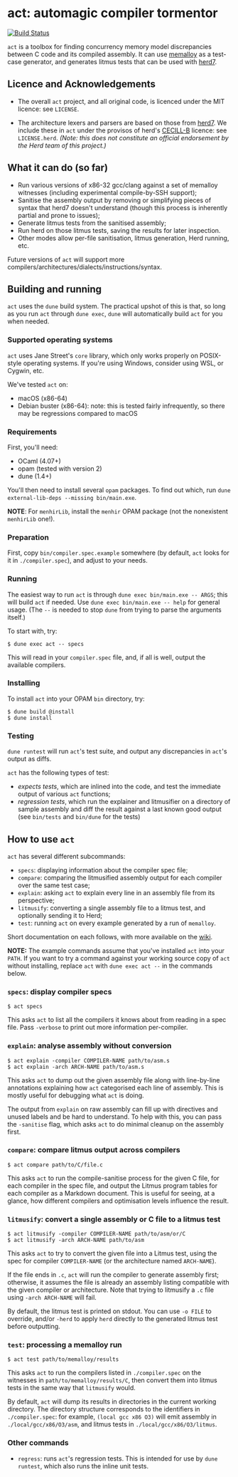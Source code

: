 # act: automagic compiler tormentor

[![Build Status](https://travis-ci.com/MattWindsor91/act.svg?branch=master)](https://travis-ci.com/MattWindsor91/act)

`act` is a toolbox for finding
concurrency memory model discrepancies between C code and its
compiled assembly.  It can use
[memalloy](https://github.com/JohnWickerson/memalloy) as a test-case
generator, and generates litmus tests that can be
used with [herd7](https://github.com/herd/herdtools7).


## Licence and Acknowledgements

- The overall `act` project, and all original code, is licenced under
  the MIT licence: see `LICENSE`.

- The architecture lexers and parsers are based on those from
  [herd7](https://github.com/herd/herdtools7).  We include these in
  `act` under the provisos of herd's
  [CECILL-B](http://www.cecill.info/licences/Licence_CeCILL-B_V1-en.html)
  licence: see `LICENSE.herd`. _(Note: this does *not* constitute an
  official endorsement by the Herd team of this project.)_


## What it can do (so far)

- Run various versions of x86-32 gcc/clang against a set of memalloy
  witnesses (including experimental compile-by-SSH support);
- Sanitise the assembly output by removing or simplifying pieces of
  syntax that herd7 doesn't understand (though this process is
  inherently partial and prone to issues);
- Generate litmus tests from the sanitised assembly;
- Run herd on those litmus tests, saving the results for later
  inspection.
- Other modes allow per-file sanitisation, litmus generation,
  Herd running, etc.

Future versions of `act` will support more
compilers/architectures/dialects/instructions/syntax.


## Building and running

`act` uses the `dune` build system.  The practical upshot of this is
that, so long as you run `act` through `dune exec`, `dune` will
automatically build `act` for you when needed.


### Supported operating systems

`act` uses Jane Street's `core` library, which only works properly on
POSIX-style operating systems.  If you're using Windows, consider
using WSL, or Cygwin, etc.

We've tested `act` on:

- macOS (x86-64)
- Debian buster (x86-64): note: this is tested fairly infrequently, so
  there may be regressions compared to macOS

### Requirements

First, you'll need:

- OCaml (4.07+)
- opam (tested with version 2)
- dune (1.4+)

You'll then need to install several `opam` packages.  To find out which,
run `dune external-lib-deps --missing bin/main.exe`.

**NOTE**: For `menhirLib`, install the `menhir` OPAM package (not the
nonexistent `menhirLib` one!).


### Preparation

First, copy `bin/compiler.spec.example` somewhere (by default, `act`
looks for it in `./compiler.spec`), and adjust to your needs.


### Running

The easiest way to run `act` is through `dune exec bin/main.exe --
ARGS`; this will build `act` if needed.  Use `dune exec bin/main.exe
-- help` for general usage.  (The `--` is needed to stop `dune` from
trying to parse the arguments itself.)

To start with, try:

```
$ dune exec act -- specs
```

This will read in your `compiler.spec` file, and, if all is well,
output the available compilers.


### Installing

To install `act` into your OPAM `bin` directory, try:

```
$ dune build @install
$ dune install
```

### Testing

`dune runtest` will run `act`'s test suite, and output any
discrepancies in `act`'s output as diffs.

`act` has the following types of test:

- _expects tests_, which are inlined into the code, and test the
  immediate output of various `act` functions;
- _regression tests_, which run the explainer and litmusifier on a
  directory of sample assembly and diff the result against a last
  known good output (see `bin/tests` and `bin/dune` for the tests)


## How to use `act`

`act` has several different subcommands:

- `specs`: displaying information about the compiler spec file;
- `compare`: comparing the litmusified assembly output for each
  compiler over the same test case;
- `explain`: asking `act` to explain every line in an assembly file
  from its perspective;
- `litmusify`: converting a single assembly file to a litmus test, and
  optionally sending it to Herd;
- `test`: running `act` on every example generated by a run of
  `memalloy`.

Short documentation on each follows, with more available on the
[wiki](https://github.com/MattWindsor91/act/wiki).

**NOTE:** The example commands assume that you've installed `act` into
your `PATH`.  If you want to try a command against your working source
copy of `act` without installing, replace `act` with `dune exec act
--` in the commands below.

### `specs`: display compiler specs

```
$ act specs
```

This asks `act` to list all the compilers it knows about from reading
in a spec file.  Pass `-verbose` to print out more information
per-compiler.


### `explain`: analyse assembly without conversion

```
$ act explain -compiler COMPILER-NAME path/to/asm.s
$ act explain -arch ARCH-NAME path/to/asm.s
```

This asks `act` to dump out the given assembly file along with
line-by-line annotations explaining how `act` categorised each line of
assembly.  This is mostly useful for debugging what `act` is doing.

The output from `explain` on raw assembly can fill up with directives
and unused labels and be hard to understand.  To help with this,
you can pass the `-sanitise` flag, which asks `act` to do minimal
cleanup on the assembly first.


### `compare`: compare litmus output across compilers

```
$ act compare path/to/C/file.c
```

This asks `act` to run the compile-sanitise process for the given
C file, for each compiler in the spec file, and output the Litmus
program tables for each compiler as a Markdown document.  This is
useful for seeing, at a glance, how different compilers and
optimisation levels influence the result.


### `litmusify`: convert a single assembly or C file to a litmus test

```
$ act litmusify -compiler COMPILER-NAME path/to/asm/or/C
$ act litmusify -arch ARCH-NAME path/to/asm
```

This asks `act` to try to convert the given file into a
Litmus test, using the spec for compiler `COMPILER-NAME` (or the
architecture named `ARCH-NAME`).

If the file ends in `.c`, `act` will run the compiler to generate
assembly first; otherwise, it assumes the file is already an assembly
listing compatible with the given compiler or architecture.  Note that
trying to litmusify a `.c` file using `-arch ARCH-NAME` will fail.

By default, the litmus test is printed on stdout.  You can use `-o
FILE` to override, and/or `-herd` to apply `herd` directly to the
generated litmus test before outputting.

### `test`: processing a memalloy run

```
$ act test path/to/memalloy/results
```

This asks `act` to run the compilers listed in `./compiler.spec` on
the witnesses in `path/to/memalloy/results/C`, then convert them into
litmus tests in the same way that `litmusify` would.

By default, `act` will dump its results in directories in the current
working directory.  The directory structure corresponds to the
identifiers in `./compiler.spec`: for example, `(local gcc x86 O3)`
will emit assembly in `./local/gcc/x86/O3/asm`, and
litmus tests in `./local/gcc/x86/O3/litmus`.


### Other commands

- `regress`: runs `act`'s regression tests.  This is intended for
  use by `dune runtest`, which also runs the inline unit tests.
